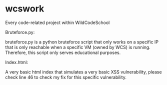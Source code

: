 # wcswork
Every code-related project within WildCodeSchool

Bruteforce.py:

bruteforce.py is a python bruteforce script that only works on a specific IP that is only reachable when a specific VM (owned by WCS) is running.
Therefore, this script only serves educational purposes. 

Index.html:

A very basic html index that simulates a very basic XSS vulnerability, please check line 46 to check my fix for this specific vulnerability.
